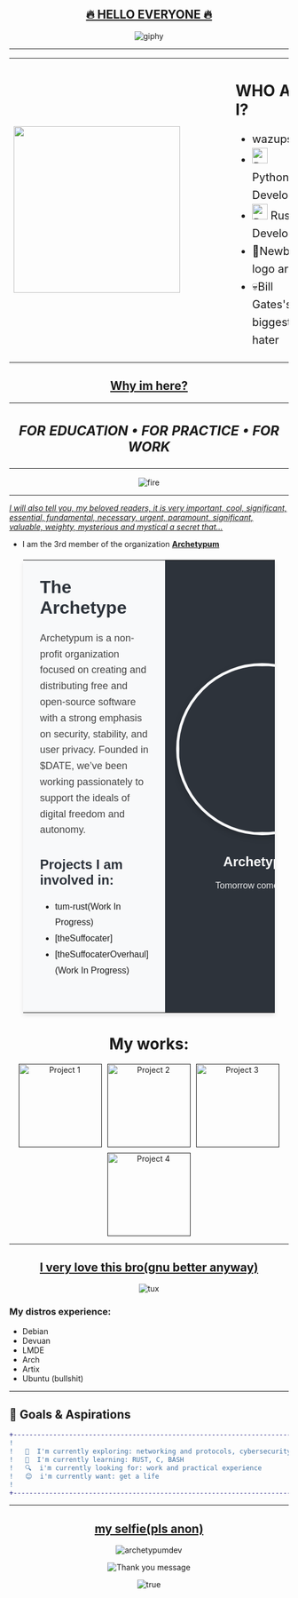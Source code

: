 <div align="center">
  <h2><u>🔥 HELLO EVERYONE 🔥</u></h2>
</div>

<div align="center">

  ![giphy](https://github.com/user-attachments/assets/af9017a0-8946-43dd-8bf9-35575163194d)

</div>

----

<div align="center">

<table>
  <tr>
    <td align="center" style="padding-right: 50px;">
      <img src="https://media3.giphy.com/media/v1.Y2lkPTc5MGI3NjExNjRjd3Ywam9ycDlyY3FjMnQ5c3F2OTV5dHB5b3BoOG5oNjRmZ3ZmMiZlcD12MV9pbnRlcm5hbF9naWZfYnlfaWQmY3Q9Zw/3ohc10GA6j4XrLWzZK/giphy.gif" width="300">
    </td>
    <td align="left" style="padding-left: 50px;">
      <h1 style="font-size: 28px;"><strong>WHO AM I?</strong></h1>
      <ul style="font-size: 20px; padding-left: 30px; line-height: 1.6;">
        <li>wazups:)</li>
        <li><img src="https://img.shields.io/badge/Python-FFD43B?style=for-the-badge&logo=python&logoColor=blue" alt="Python" height="28"> Python Developer</li>
        <li><img src="https://img.shields.io/badge/Rust-black?style=for-the-badge&logo=rust&logoColor=#E57324" alt="Rust" height="28"> Rust Developer</li>
        <li>🎨Newbie logo artist</li>
        <li>💀Bill Gates's biggest hater</li>
      </ul>
    </td>
  </tr>
</table>

</div>

<div align="center">
  <h2><u>Why im here?</u></h2>
</div>

<div align="center">

<table>
  <tr>
    <td align="center">
      <h2><em>FOR EDUCATION • FOR PRACTICE • FOR WORK</em></h2>
    </td>
  </tr>
</table>

</div>

<div align="center">

![fire](https://github.com/user-attachments/assets/bbcf30ac-e1c0-483d-8f13-c2657d64fed4)

----

</div>

*<u>I will also tell you, my beloved readers, it is very important, cool, significant, essential, fundamental, necessary, urgent, paramount, significant, valuable, weighty, mysterious and mystical a secret that...</u>*

- I am the 3rd member of the organization  **[Archetypum](https://github.com/Archetypum)**

<table style="width: 90%; max-width: 1200px; margin: 20px auto; border-collapse: collapse; font-family: Arial, sans-serif; box-shadow: 0 4px 8px rgba(0,0,0,0.1);">
  <tr>
    <td valign="top" style="padding: 30px; background-color: #f8f9fa; border-radius: 8px 0 0 8px;">
      <h1 style="color: #2d333b; font-size: 32px; margin-top: 0;">The Archetype</h1>
      <p style="font-size: 18px; line-height: 1.6; color: #444;">
        Archetypum is a non-profit organization focused on creating and distributing free and open-source software with a strong emphasis on security, stability, and user privacy. Founded in       
        $DATE, we’ve been working passionately to support the ideals of digital freedom and autonomy.
      </p>
      <div style="margin-top: 30px;">
        <h2 style="color: #2d333b; font-size: 24px;">Projects I am involved in:</h2>
        <ul style="font-size: 16px; line-height: 1.8;">
          <li>tum-rust(Work In Progress)</li>
          <li>[theSuffocater]</li>
          <li>[theSuffocaterOverhaul](Work In Progress)</li>
        </ul>
      </div>
      <div style="margin-top: 30px;">
      </div>
    </td>
    <td width="400" style="background-color: #2d333b; border-radius: 0 8px 8px 0; text-align: center; padding: 20px;">
      <img src="https://avatars.githubusercontent.com/u/191783604?s=200&v=4" width="300" style="border-radius: 50%; border: 5px solid #f8f9fa; box-shadow: 0 4px 12px rgba(0,0,0,0.2);">
      <div style="margin-top: 30px; color: white;">
        <h2 style="font-size: 24px; margin-bottom: 10px;">Archetypum</h2>
        <p style="font-size: 16px; line-height: 1.6; opacity: 0.9;">Tomorrow comes today.</p>
      </div>
      <div style="margin-top: 30px;">
      </div>
    </td>
  </tr>
</table>

<h1 align="center">My works:</h1>

<div align="center" style="display: flex; flex-wrap: wrap; justify-content: center; gap: 10px;">

  <a href="">
    <img src="https://avatars.githubusercontent.com/u/191783604?s=200&v=4" alt="Project 1" width="150">
  </a>
  <a href="">
    <img src="https://private-user-images.githubusercontent.com/187693432/418355534-ab6b73eb-5038-4b49-95dc-6bf3f22234d8.png?jwt=eyJhbGciOiJIUzI1NiIsInR5cCI6IkpXVCJ9.eyJpc3MiOiJnaXRodWIuY29tIiwiYXVkIjoicmF3LmdpdGh1YnVzZXJjb250ZW50LmNvbSIsImtleSI6ImtleTUiLCJleHAiOjE3NTE5MTI4MTMsIm5iZiI6MTc1MTkxMjUxMywicGF0aCI6Ii8xODc2OTM0MzIvNDE4MzU1NTM0LWFiNmI3M2ViLTUwMzgtNGI0OS05NWRjLTZiZjNmMjIyMzRkOC5wbmc_WC1BbXotQWxnb3JpdGhtPUFXUzQtSE1BQy1TSEEyNTYmWC1BbXotQ3JlZGVudGlhbD1BS0lBVkNPRFlMU0E1M1BRSzRaQSUyRjIwMjUwNzA3JTJGdXMtZWFzdC0xJTJGczMlMkZhd3M0X3JlcXVlc3QmWC1BbXotRGF0ZT0yMDI1MDcwN1QxODIxNTNaJlgtQW16LUV4cGlyZXM9MzAwJlgtQW16LVNpZ25hdHVyZT1kMjVjY2IxNjljMTI5Zjk4ZWJlMjY4NjYyOTg1YjI3NzRiOGFhYjFhMDY2ZjhiYjBiNjcyODZmZDlmM2YzMjY0JlgtQW16LVNpZ25lZEhlYWRlcnM9aG9zdCJ9.KuoMKZ1zs84QTvmbAtUMBVegJi08rEFnCyzxjjLofF8" alt="Project 2" width="150">
  </a>
  <a href="">
    <img src="https://private-user-images.githubusercontent.com/187693432/395820628-51422160-c33c-4515-b628-dbabb2c877ce.png?jwt=eyJhbGciOiJIUzI1NiIsInR5cCI6IkpXVCJ9.eyJpc3MiOiJnaXRodWIuY29tIiwiYXVkIjoicmF3LmdpdGh1YnVzZXJjb250ZW50LmNvbSIsImtleSI6ImtleTUiLCJleHAiOjE3NTE5MTI4MzIsIm5iZiI6MTc1MTkxMjUzMiwicGF0aCI6Ii8xODc2OTM0MzIvMzk1ODIwNjI4LTUxNDIyMTYwLWMzM2MtNDUxNS1iNjI4LWRiYWJiMmM4NzdjZS5wbmc_WC1BbXotQWxnb3JpdGhtPUFXUzQtSE1BQy1TSEEyNTYmWC1BbXotQ3JlZGVudGlhbD1BS0lBVkNPRFlMU0E1M1BRSzRaQSUyRjIwMjUwNzA3JTJGdXMtZWFzdC0xJTJGczMlMkZhd3M0X3JlcXVlc3QmWC1BbXotRGF0ZT0yMDI1MDcwN1QxODIyMTJaJlgtQW16LUV4cGlyZXM9MzAwJlgtQW16LVNpZ25hdHVyZT01ODg1ZTRmNmQ2ZGEzNGU2NDZhNzJhNzg0NzA3ZjFlYWQ5NTBkMzk1MTRlNTg4YzVlMzcxZDAzZGYzYjE2NDZkJlgtQW16LVNpZ25lZEhlYWRlcnM9aG9zdCJ9.Ex5yDnMZAMBr3V6DEvCGJWq4-aH3TcMxmiIh92iIxm0" alt="Project 3" width="150">
  </a>
  <a href="">
    <img src="https://private-user-images.githubusercontent.com/187693432/399193598-6c0b3fbc-1d09-4d35-9dde-33b22a468c45.png?jwt=eyJhbGciOiJIUzI1NiIsInR5cCI6IkpXVCJ9.eyJpc3MiOiJnaXRodWIuY29tIiwiYXVkIjoicmF3LmdpdGh1YnVzZXJjb250ZW50LmNvbSIsImtleSI6ImtleTUiLCJleHAiOjE3NTE5MTI4NjcsIm5iZiI6MTc1MTkxMjU2NywicGF0aCI6Ii8xODc2OTM0MzIvMzk5MTkzNTk4LTZjMGIzZmJjLTFkMDktNGQzNS05ZGRlLTMzYjIyYTQ2OGM0NS5wbmc_WC1BbXotQWxnb3JpdGhtPUFXUzQtSE1BQy1TSEEyNTYmWC1BbXotQ3JlZGVudGlhbD1BS0lBVkNPRFlMU0E1M1BRSzRaQSUyRjIwMjUwNzA3JTJGdXMtZWFzdC0xJTJGczMlMkZhd3M0X3JlcXVlc3QmWC1BbXotRGF0ZT0yMDI1MDcwN1QxODIyNDdaJlgtQW16LUV4cGlyZXM9MzAwJlgtQW16LVNpZ25hdHVyZT1jYjVmYTA3MzhmZTA5NWI3YTExYzFkOWJiMmNjM2E4ODk4OGE4NTE0Mjc5YmMwMDQyZmI3ZWFkN2NlYmFiODljJlgtQW16LVNpZ25lZEhlYWRlcnM9aG9zdCJ9.t2orbSf0NlO3WeJpZZUaZtRFJGsWayLu4HgkQCQlK2c" alt="Project 4" width="150">
  </a>
</div>

----

<div align="center">
  <h2><u>I very love this bro(gnu better anyway)</u></h2>
</div>

<div align="center">

  ![tux](https://github.com/user-attachments/assets/3d178854-5b13-4063-99ec-9fb5af4dc11e)

</div>

### My distros experience:
- Debian
- Devuan
- LMDE
- Arch
- Artix
- Ubuntu (bullshit)

---

## 🎯 Goals & Aspirations

<div align="center">

```diff
+---------------------------------------------------------------------------------------------------+
!                                                                                                   !
!   🔭  I'm currently exploring: networking and protocols, cybersecurity                            !
!   🌱  I'm currently learning: RUST, C, BASH                                                       !
!   🔍  i'm currently looking for: work and practical experience                                    !
!   😊  i'm currently want: get a life                                                              !
!                                                                                                   !
+---------------------------------------------------------------------------------------------------+
```

----

<div align="center">
  <h2><u>my selfie(pls anon)</u></h2>
  
  ![archetypumdev](https://github.com/user-attachments/assets/653b7e3a-421a-4702-a975-8499651da618)

</div>

<div align="center">
  <img src="https://readme-typing-svg.demolab.com?font=Fira+Code&size=30&duration=3000&pause=1000&color=FF0000&center=true&vCenter=true&width=800&height=100&lines=THANK+YOU+FOR+VISITING+MY+README!" alt="Thank you message">
</div>

![true](https://github.com/user-attachments/assets/9230d9b2-0682-4591-9333-ef9fba0b5c1c)


